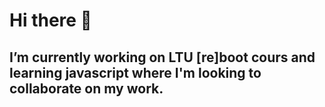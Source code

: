 # Hi there 👋

## I’m currently working on LTU [re]boot cours and learning javascript where I'm looking to collaborate on my work.
